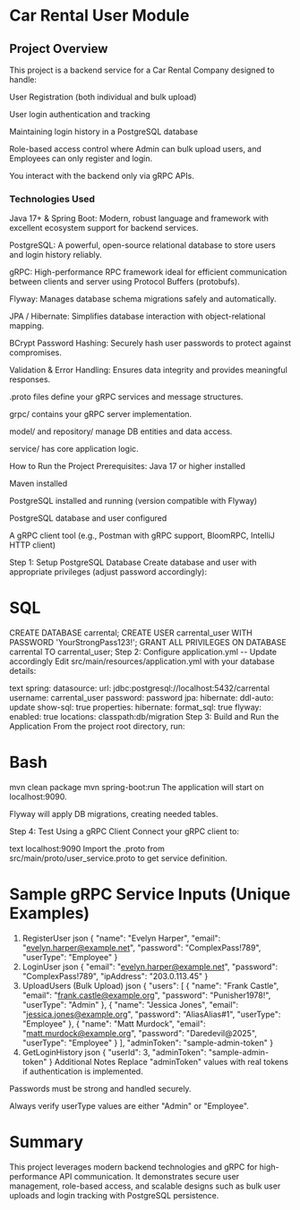 # **Car Rental User Module**

## **Project Overview**

This project is a backend service for a Car Rental Company designed to handle:

User Registration (both individual and bulk upload)

User login authentication and tracking

Maintaining login history in a PostgreSQL database

Role-based access control where Admin can bulk upload users, and Employees can only register and login.

You interact with the backend only via gRPC APIs.

### Technologies Used

Java 17+ & Spring Boot: Modern, robust language and framework with excellent ecosystem support for backend services.

PostgreSQL: A powerful, open-source relational database to store users and login history reliably.

gRPC: High-performance RPC framework ideal for efficient communication between clients and server using Protocol Buffers (protobufs).

Flyway: Manages database schema migrations safely and automatically.

JPA / Hibernate: Simplifies database interaction with object-relational mapping.

BCrypt Password Hashing: Securely hash user passwords to protect against compromises.

Validation & Error Handling: Ensures data integrity and provides meaningful responses.


.proto files define your gRPC services and message structures.

grpc/ contains your gRPC server implementation.

model/ and repository/ manage DB entities and data access.

service/ has core application logic.

How to Run the Project Prerequisites:
Java 17 or higher installed

Maven installed

PostgreSQL installed and running (version compatible with Flyway)

PostgreSQL database and user configured

A gRPC client tool (e.g., Postman with gRPC support, BloomRPC, IntelliJ HTTP client)

Step 1: Setup PostgreSQL Database
Create database and user with appropriate privileges (adjust password accordingly):

# **SQL**

CREATE DATABASE carrental;
CREATE USER carrental_user WITH PASSWORD 'YourStrongPass123!';
GRANT ALL PRIVILEGES ON DATABASE carrental TO carrental_user;
Step 2: Configure application.yml  -- Update accordingly
Edit src/main/resources/application.yml with your database details:

text
spring:
datasource:
url: jdbc:postgresql://localhost:5432/carrental
username: carrental_user
password: password
jpa:
hibernate:
ddl-auto: update
show-sql: true
properties:
hibernate:
format_sql: true
flyway:
enabled: true
locations: classpath:db/migration
Step 3: Build and Run the Application
From the project root directory, run:

# **Bash**

mvn clean package
mvn spring-boot:run
The application will start on localhost:9090.

Flyway will apply DB migrations, creating needed tables.

Step 4: Test Using a gRPC Client
Connect your gRPC client to:

text
localhost:9090
Import the .proto from src/main/proto/user_service.proto to get service definition.

# **Sample gRPC Service Inputs (Unique Examples)**
1. RegisterUser
   json
   {
   "name": "Evelyn Harper",
   "email": "evelyn.harper@example.net",
   "password": "ComplexPass!789",
   "userType": "Employee"
   }
2. LoginUser
   json
   {
   "email": "evelyn.harper@example.net",
   "password": "ComplexPass!789",
   "ipAddress": "203.0.113.45"
   }
3. UploadUsers (Bulk Upload)
   json
   {
   "users": [
   {
   "name": "Frank Castle",
   "email": "frank.castle@example.org",
   "password": "Punisher1978!",
   "userType": "Admin"
   },
   {
   "name": "Jessica Jones",
   "email": "jessica.jones@example.org",
   "password": "AliasAlias#1",
   "userType": "Employee"
   },
   {
   "name": "Matt Murdock",
   "email": "matt.murdock@example.org",
   "password": "Daredevil@2025",
   "userType": "Employee"
   }
   ],
   "adminToken": "sample-admin-token"
   }
4. GetLoginHistory
   json
   {
   "userId": 3,
   "adminToken": "sample-admin-token"
   }
   Additional Notes
   Replace "adminToken" values with real tokens if authentication is implemented.

Passwords must be strong and handled securely.

Always verify userType values are either "Admin" or "Employee".

# **Summary**

This project leverages modern backend technologies and gRPC for high-performance API communication. It demonstrates secure user management, role-based access, and scalable designs such as bulk user uploads and login tracking with PostgreSQL persistence.

